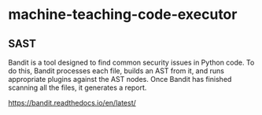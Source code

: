 # machine-teaching-code-executor



## SAST
Bandit is a tool designed to find common security issues in Python code. To do this, Bandit processes each file, builds an AST from it, and runs appropriate plugins against the AST nodes. Once Bandit has finished scanning all the files, it generates a report.

https://bandit.readthedocs.io/en/latest/